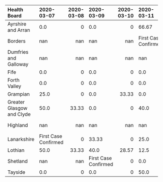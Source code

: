 | Health Board              | 2020-03-07           |   2020-03-08 | 2020-03-09           |   2020-03-10 | 2020-03-11           |   2020-03-12 |   2020-03-13 | 2020-03-14           |   2020-03-15 | 2020-03-16           |   2020-03-17 |   2020-03-18 |   2020-03-19 |   2020-03-20 |   2020-03-21 |   2020-03-22 |   2020-03-23 |   2020-03-24 |
|:--------------------------|:---------------------|-------------:|:---------------------|-------------:|:---------------------|-------------:|-------------:|:---------------------|-------------:|:---------------------|-------------:|-------------:|-------------:|-------------:|-------------:|-------------:|-------------:|-------------:|
| Ayrshire and Arran        | 0.0                  |         0    | 0.0                  |         0    | 66.67                |        25    |         0    | 33.33                |         0    | 14.29                |       -16.67 |        33.33 |        25    |        25    |        23.81 |        16    |        26.47 |        17.07 |
| Borders                   | nan                  |       nan    | nan                  |       nan    | First Case Confirmed |         0    |        33.33 | 40.0                 |        28.57 | 0.0                  |         0    |         0    |        12.5  |        11.11 |        10    |         9.09 |         8.33 |         0    |
| Dumfries and Galloway     | nan                  |       nan    | nan                  |       nan    | nan                  |       nan    |       nan    | nan                  |       nan    | First Case Confirmed |         0    |        75    |        33.33 |        40    |        23.08 |        18.75 |        11.11 |        30.77 |
| Fife                      | 0.0                  |         0    | 0.0                  |         0    | 0.0                  |        33.33 |        25    | 33.33                |        14.29 | 0.0                  |         0    |        12.5  |        11.11 |        25    |         7.69 |        18.75 |        15.79 |        24    |
| Forth Valley              | 0.0                  |         0    | 0.0                  |         0    | 0.0                  |        66.67 |         0    | 0.0                  |        40    | 0.0                  |        16.67 |        20    |        11.76 |        26.09 |        14.81 |        10    |        25    |         6.98 |
| Grampian                  | 25.0                 |         0    | 0.0                  |        33.33 | 0.0                  |        14.29 |        36.36 | -22.22               |        25    | 0.0                  |        45.45 |         8.33 |       -33.33 |         5.26 |         5    |        13.04 |         4.17 |         0    |
| Greater Glasgow and Clyde | 50.0                 |        33.33 | 0.0                  |         0    | 40.0                 |        50    |        52.38 | 32.26                |        20.51 | 11.36                |        10.2  |        14.04 |        19.72 |        21.98 |        17.27 |        15.38 |        14.47 |        16.94 |
| Highland                  | nan                  |       nan    | nan                  |       nan    | nan                  |       nan    |       nan    | First Case Confirmed |        50    | 0.0                  |        60    |         0    |        16.67 |         0    |        25    |         0    |        33.33 |         7.69 |
| Lanarkshire               | First Case Confirmed |         0    | 33.33                |         0    | 25.0                 |        42.86 |         0    | 30.0                 |        37.5  | 20.0                 |         4.76 |        16    |        24.24 |        19.51 |        16.33 |         0    |        15.52 |        22.67 |
| Lothian                   | 50.0                 |        33.33 | 40.0                 |        28.57 | 12.5                 |        27.27 |        45    | 20.0                 |        10.71 | 3.45                 |         3.33 |         9.09 |         5.71 |        12.5  |         9.09 |         4.35 |        22.03 |        15.71 |
| Shetland                  | nan                  |       nan    | First Case Confirmed |         0    | 0.0                  |        66.67 |         0    | 45.45                |         0    | 26.67                |         0    |         6.25 |        33.33 |         0    |         0    |         0    |         0    |         0    |
| Tayside                   | 0.0                  |         0    | 0.0                  |         0    | 50.0                 |        50    |       -33.33 | 72.73                |        26.67 | 11.76                |        15    |        16.67 |        11.11 |        12.9  |         8.82 |        10.53 |        19.15 |         2.08 |